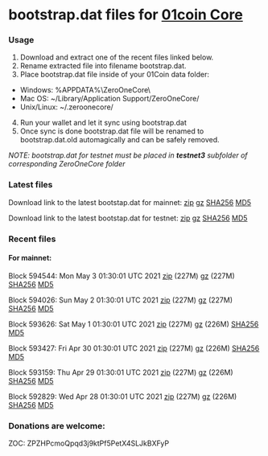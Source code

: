 # bootstrap.dat files for [01coin Core](https://01coin.io)

### Usage

1. Download and extract one of the recent files linked below.
2. Rename extracted file into filename bootstrap.dat.
3. Place bootstrap.dat file inside of your 01Coin data folder:
 - Windows: %APPDATA%\ZeroOneCore\
 - Mac OS: ~/Library/Application Support/ZeroOneCore/
 - Unix/Linux: ~/.zeroonecore/
4. Run your wallet and let it sync using bootstrap.dat
5. Once sync is done bootstrap.dat file will be renamed to bootstrap.dat.old automagically and can be safely removed.

_NOTE: bootstrap.dat for testnet must be placed in **testnet3** subfolder of corresponding ZeroOneCore folder_

### Latest files
Download link to the latest bootstap.dat for mainnet: [zip](https://files.01coin.io/mainnet/bootstrap.dat.zip) [gz](https://files.01coin.io/mainnet/bootstrap.dat.tar.gz) [SHA256](https://files.01coin.io/mainnet/sha256.txt) [MD5](https://files.01coin.io/mainnet/md5.txt)

Download link to the latest bootstap.dat for testnet: [zip](https://files.01coin.io/testnet/bootstrap.dat.zip) [gz](https://files.01coin.io/testnet/bootstrap.dat.tar.gz) [SHA256](https://files.01coin.io/testnet/sha256.txt) [MD5](https://files.01coin.io/testnet/md5.txt)

### Recent files

#### For mainnet:

Block 594544: Mon May  3 01:30:01 UTC 2021 [zip](https://files.01coin.io/mainnet/2021-05-03/bootstrap.dat.zip) (227M) [gz](https://files.01coin.io/mainnet/2021-05-03/bootstrap.dat.tar.gz) (227M) [SHA256](https://files.01coin.io/mainnet/2021-05-03/sha256.txt) [MD5](https://files.01coin.io/mainnet/2021-05-03/md5.txt)

Block 594026: Sun May  2 01:30:01 UTC 2021 [zip](https://files.01coin.io/mainnet/2021-05-02/bootstrap.dat.zip) (227M) [gz](https://files.01coin.io/mainnet/2021-05-02/bootstrap.dat.tar.gz) (227M) [SHA256](https://files.01coin.io/mainnet/2021-05-02/sha256.txt) [MD5](https://files.01coin.io/mainnet/2021-05-02/md5.txt)

Block 593626: Sat May  1 01:30:01 UTC 2021 [zip](https://files.01coin.io/mainnet/2021-05-01/bootstrap.dat.zip) (227M) [gz](https://files.01coin.io/mainnet/2021-05-01/bootstrap.dat.tar.gz) (226M) [SHA256](https://files.01coin.io/mainnet/2021-05-01/sha256.txt) [MD5](https://files.01coin.io/mainnet/2021-05-01/md5.txt)

Block 593427: Fri Apr 30 01:30:01 UTC 2021 [zip](https://files.01coin.io/mainnet/2021-04-30/bootstrap.dat.zip) (227M) [gz](https://files.01coin.io/mainnet/2021-04-30/bootstrap.dat.tar.gz) (226M) [SHA256](https://files.01coin.io/mainnet/2021-04-30/sha256.txt) [MD5](https://files.01coin.io/mainnet/2021-04-30/md5.txt)

Block 593159: Thu Apr 29 01:30:01 UTC 2021 [zip](https://files.01coin.io/mainnet/2021-04-29/bootstrap.dat.zip) (227M) [gz](https://files.01coin.io/mainnet/2021-04-29/bootstrap.dat.tar.gz) (226M) [SHA256](https://files.01coin.io/mainnet/2021-04-29/sha256.txt) [MD5](https://files.01coin.io/mainnet/2021-04-29/md5.txt)

Block 592829: Wed Apr 28 01:30:01 UTC 2021 [zip](https://files.01coin.io/mainnet/2021-04-28/bootstrap.dat.zip) (227M) [gz](https://files.01coin.io/mainnet/2021-04-28/bootstrap.dat.tar.gz) (226M) [SHA256](https://files.01coin.io/mainnet/2021-04-28/sha256.txt) [MD5](https://files.01coin.io/mainnet/2021-04-28/md5.txt)


### Donations are welcome:

ZOC: ZPZHPcmoQpqd3j9ktPf5PetX4SLJkBXFyP
